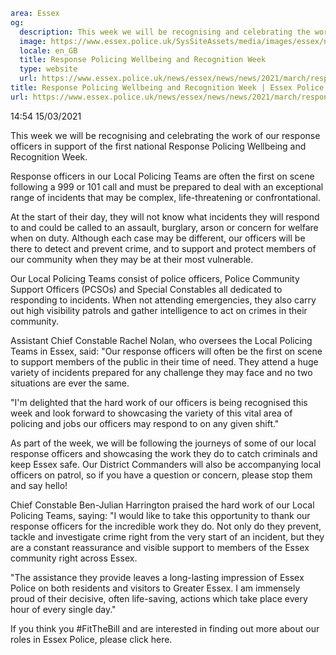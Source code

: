 ```yaml
area: Essex
og:
  description: This week we will be recognising and celebrating the work of our response officers.
  image: https://www.essex.police.uk/SysSiteAssets/media/images/essex/news/news/2021/03-march/response-policing-wellbeing-and-recognition-week---600.jpg?crop=(0,27,600,343)&amp;w=600&amp;h=300&amp;scale=both
  locale: en_GB
  title: Response Policing Wellbeing and Recognition Week
  type: website
  url: https://www.essex.police.uk/news/essex/news/news/2021/march/response-policing-wellbeing-and-recognition-week/
title: Response Policing Wellbeing and Recognition Week | Essex Police
url: https://www.essex.police.uk/news/essex/news/news/2021/march/response-policing-wellbeing-and-recognition-week/
```

14:54 15/03/2021

This week we will be recognising and celebrating the work of our response officers in support of the first national Response Policing Wellbeing and Recognition Week.

Response officers in our Local Policing Teams are often the first on scene following a 999 or 101 call and must be prepared to deal with an exceptional range of incidents that may be complex, life-threatening or confrontational.

At the start of their day, they will not know what incidents they will respond to and could be called to an assault, burglary, arson or concern for welfare when on duty. Although each case may be different, our officers will be there to detect and prevent crime, and to support and protect members of our community when they may be at their most vulnerable.

Our Local Policing Teams consist of police officers, Police Community Support Officers (PCSOs) and Special Constables all dedicated to responding to incidents. When not attending emergencies, they also carry out high visibility patrols and gather intelligence to act on crimes in their community.

Assistant Chief Constable Rachel Nolan, who oversees the Local Policing Teams in Essex, said: "Our response officers will often be the first on scene to support members of the public in their time of need. They attend a huge variety of incidents prepared for any challenge they may face and no two situations are ever the same.

"I'm delighted that the hard work of our officers is being recognised this week and look forward to showcasing the variety of this vital area of policing and jobs our officers may respond to on any given shift."

As part of the week, we will be following the journeys of some of our local response officers and showcasing the work they do to catch criminals and keep Essex safe. Our District Commanders will also be accompanying local officers on patrol, so if you have a question or concern, please stop them and say hello!

Chief Constable Ben-Julian Harrington praised the hard work of our Local Policing Teams, saying: "I would like to take this opportunity to thank our response officers for the incredible work they do. Not only do they prevent, tackle and investigate crime right from the very start of an incident, but they are a constant reassurance and visible support to members of the Essex community right across Essex.

"The assistance they provide leaves a long-lasting impression of Essex Police on both residents and visitors to Greater Essex. I am immensely proud of their decisive, often life-saving, actions which take place every hour of every single day."

If you think you #FitTheBill and are interested in finding out more about our roles in Essex Police, please click here.

